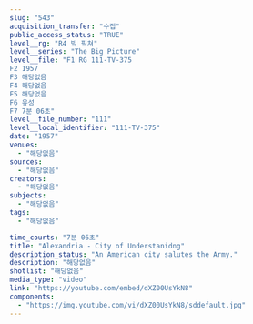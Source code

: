 ```yaml
---
slug: "543"
acquisition_transfer: "수집"
public_access_status: "TRUE"
level__rg: "R4 빅 픽쳐"
level__series: "The Big Picture"
level__file: "F1 RG 111-TV-375
F2 1957
F3 해당없음
F4 해당없음
F5 해당없음
F6 유성
F7 7분 06초"
level__file_number: "111"
level__local_identifier: "111-TV-375"
date: "1957"
venues: 
  - "해당없음"
sources: 
  - "해당없음"
creators: 
  - "해당없음"
subjects: 
  - "해당없음"
tags: 
  - "해당없음"

time_courts: "7분 06초"
title: "Alexandria - City of Understanidng"
description_status: "An American city salutes the Army."
description: "해당없음"
shotlist: "해당없음"
media_type: "video"
link: "https://youtube.com/embed/dXZ00UsYkN8"
components: 
  - "https://img.youtube.com/vi/dXZ00UsYkN8/sddefault.jpg"
---
```

